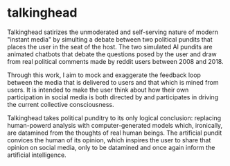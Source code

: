 # talkinghead
Talkinghead satirizes the unmoderated and self-serving nature of modern "instant media" by simulting a debate between two political pundits that places the user in the seat of the host. The two simulated AI pundits are animated chatbots that debate the questions posed by the user and draw from real political comments made by reddit users between 2008 and 2018.

Through this work, I aim to mock and exaggerate the feedback loop between the media that is delivered to users and that which is mined from users. It is intended to make the user think about how their own participation in social media is both directed by and participates in driving the current collective consciousness.

Talkinghead takes political punditry to its only logical conclusion: replacing human-powerd analysis with computer-generated models which, ironically, are datamined from the thoughts of real human beings. The artificial pundit convices the human of its opinion, which inspires the user to share that opinion on social media, only to be datamined and once again inform the artificial intelligence.
